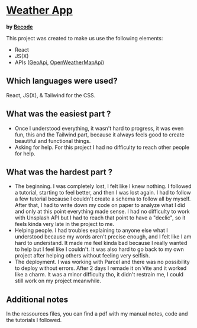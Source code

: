
# [Weather App](https://fantastic-naiad-c96e39.netlify.app/)
**by [Becode](https://github.com/becodeorg)**  
  
This project was created to make us use the following elements:  
* React
* JS(X)
* APIs ([GeoApi](https://rapidapi.com/wirefreethought/api/geodb-cities/), [OpenWeatherMapApi](https://openweathermap.org/appid))

## Which languages were used?

React, JS(X), & Tailwind for the CSS.

## What was the easiest part ?
* Once I understood everything, it wasn't hard to progress, it was even fun, this and the Tailwind part, because it always feels good to create beautiful and functional things.
* Asking for help. For this project I had no difficulty to reach other people for help.

## What was the hardest part ?
* The beginning. I was completely lost, I felt like I knew nothing. I followed a tutorial, starting to feel better, and then I was lost again. I had to follow a few tutorial because I couldn't create a schema to follow all by myself. After that, I had to write down my code on paper to analyze what I did and only at this point everything made sense. I had no difficulty to work with Unsplash API but I had to reach that point to have a "declic", so it feels kinda very late in the project to me.
* Helping people. I had troubles explaining to anyone else what I understood because my words aren't precise enough, and I felt like I am hard to understand. It made me feel kinda bad because I really wanted to help but I feel like I couldn't. It was also hard to go back to my own project after helping others without feeling very selfish.
* The deployment. I was working with Parcel and there was no possibility to deploy without errors. After 2 days I remade it on Vite and it worked like a charm. It was a minor difficulty tho, it didn't restrain me, I could still work on my project meanwhile.

## Additional notes
In the ressources files, you can find a pdf with my manual notes, code and the tutorials I followed.
